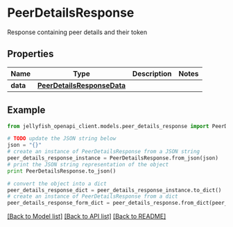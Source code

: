 # PeerDetailsResponse

Response containing peer details and their token

## Properties
Name | Type | Description | Notes
------------ | ------------- | ------------- | -------------
**data** | [**PeerDetailsResponseData**](PeerDetailsResponseData.md) |  | 

## Example

```python
from jellyfish_openapi_client.models.peer_details_response import PeerDetailsResponse

# TODO update the JSON string below
json = "{}"
# create an instance of PeerDetailsResponse from a JSON string
peer_details_response_instance = PeerDetailsResponse.from_json(json)
# print the JSON string representation of the object
print PeerDetailsResponse.to_json()

# convert the object into a dict
peer_details_response_dict = peer_details_response_instance.to_dict()
# create an instance of PeerDetailsResponse from a dict
peer_details_response_form_dict = peer_details_response.from_dict(peer_details_response_dict)
```
[[Back to Model list]](../README.md#documentation-for-models) [[Back to API list]](../README.md#documentation-for-api-endpoints) [[Back to README]](../README.md)


